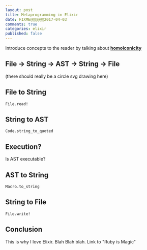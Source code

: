 ```yaml
---
layout: post
title: Metaprogramming in Elixir
date: FIXME@@@@@@2017-04-03
comments: true
categories: elixir
published: false
---
```


Introduce concepts to the reader by talking about [**homoiconicity**](https://en.wikipedia.org/wiki/Homoiconicity)

## File -> String -> AST -> String -> File

(there should really be a circle svg drawing here)

## File to String

`File.read!`

## String to AST

`Code.string_to_quoted`

## Execution?

Is AST executable?

## AST to String

`Macro.to_string`

## String to File

`File.write!`

## Conclusion

This is why I love Elixir. Blah Blah blah. Link to "Ruby is Magic"